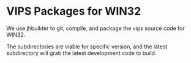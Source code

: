 VIPS Packages for WIN32
==========
We use jhbuilder to git, compile, and package the vips source code for WIN32. 

The subdirectories are viable for specific version, and the latest subdirectory will grab the latest development code to build.

	

